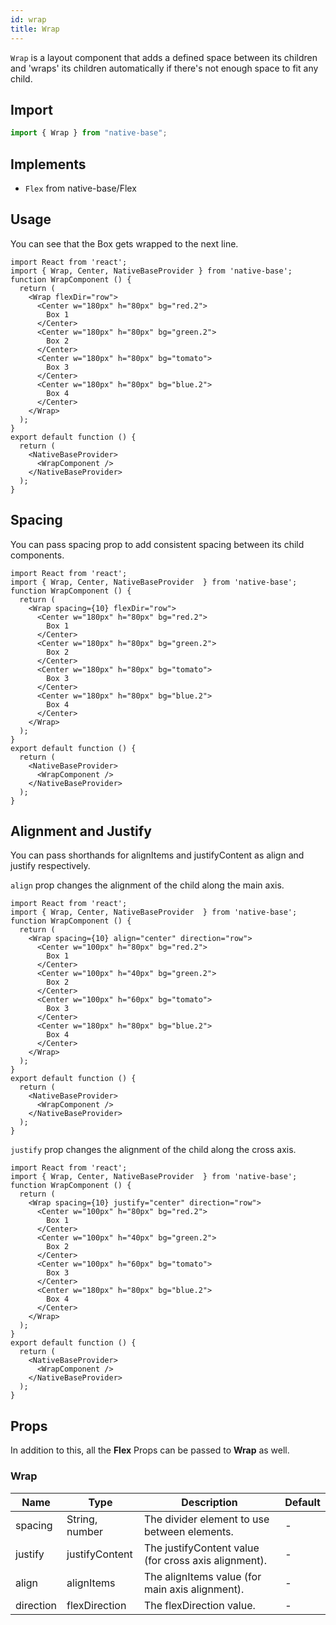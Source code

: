 ```yaml
---
id: wrap
title: Wrap
---
```


`Wrap` is a layout component that adds a defined space between its children and 'wraps' its children automatically if there's not enough space to fit any child.

## **Import**

```jsx
import { Wrap } from "native-base";
```

## Implements

- `Flex` from native-base/Flex

## Usage

You can see that the Box gets wrapped to the next line.

```SnackPlayer name=Wrap%20Usage
import React from 'react';
import { Wrap, Center, NativeBaseProvider } from 'native-base';
function WrapComponent () {
  return (
    <Wrap flexDir="row">
      <Center w="180px" h="80px" bg="red.2">
        Box 1
      </Center>
      <Center w="180px" h="80px" bg="green.2">
        Box 2
      </Center>
      <Center w="180px" h="80px" bg="tomato">
        Box 3
      </Center>
      <Center w="180px" h="80px" bg="blue.2">
        Box 4
      </Center>
    </Wrap>
  );
}
export default function () {
  return (
    <NativeBaseProvider>
      <WrapComponent />
    </NativeBaseProvider>
  );
}
```

## Spacing

You can pass spacing prop to add consistent spacing between its child components.

```SnackPlayer name=Wrap%20Spacing
import React from 'react';
import { Wrap, Center, NativeBaseProvider  } from 'native-base';
function WrapComponent () {
  return (
    <Wrap spacing={10} flexDir="row">
      <Center w="180px" h="80px" bg="red.2">
        Box 1
      </Center>
      <Center w="180px" h="80px" bg="green.2">
        Box 2
      </Center>
      <Center w="180px" h="80px" bg="tomato">
        Box 3
      </Center>
      <Center w="180px" h="80px" bg="blue.2">
        Box 4
      </Center>
    </Wrap>
  );
}
export default function () {
  return (
    <NativeBaseProvider>
      <WrapComponent />
    </NativeBaseProvider>
  );
}
```

## Alignment and Justify

You can pass shorthands for alignItems and justifyContent as align and justify respectively.

`align` prop changes the alignment of the child along the main axis.

```SnackPlayer name=Wrap%20Align
import React from 'react';
import { Wrap, Center, NativeBaseProvider  } from 'native-base';
function WrapComponent () {
  return (
    <Wrap spacing={10} align="center" direction="row">
      <Center w="100px" h="80px" bg="red.2">
        Box 1
      </Center>
      <Center w="100px" h="40px" bg="green.2">
        Box 2
      </Center>
      <Center w="100px" h="60px" bg="tomato">
        Box 3
      </Center>
      <Center w="180px" h="80px" bg="blue.2">
        Box 4
      </Center>
    </Wrap>
  );
}
export default function () {
  return (
    <NativeBaseProvider>
      <WrapComponent />
    </NativeBaseProvider>
  );
}
```

`justify` prop changes the alignment of the child along the cross axis.

```SnackPlayer name=Wrap%20Justify
import React from 'react';
import { Wrap, Center, NativeBaseProvider  } from 'native-base';
function WrapComponent () {
  return (
    <Wrap spacing={10} justify="center" direction="row">
      <Center w="100px" h="80px" bg="red.2">
        Box 1
      </Center>
      <Center w="100px" h="40px" bg="green.2">
        Box 2
      </Center>
      <Center w="100px" h="60px" bg="tomato">
        Box 3
      </Center>
      <Center w="180px" h="80px" bg="blue.2">
        Box 4
      </Center>
    </Wrap>
  );
}
export default function () {
  return (
    <NativeBaseProvider>
      <WrapComponent />
    </NativeBaseProvider>
  );
}
```

## Props

In addition to this, all the **Flex** Props can be passed to **Wrap** as well.

### Wrap

| Name      | Type           | Description                                          | Default |
| --------- | -------------- | ---------------------------------------------------- | ------- |
| spacing   | String, number | The divider element to use between elements.         | -       |
| justify   | justifyContent | The justifyContent value (for cross axis alignment). | -       |
| align     | alignItems     | The alignItems value (for main axis alignment).      | -       |
| direction | flexDirection  | The flexDirection value.                             | -       |
